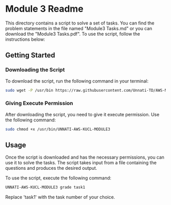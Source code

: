 # Module 3 Readme

This directory contains a script to solve a set of tasks. You can find the problem statements in the file named "Module3 Tasks.md" or you can download the "Module3 Tasks.pdf". To use the script, follow the instructions below:

## Getting Started

### Downloading the Script

To download the script, run the following command in your terminal:

```bash
sudo wget -P /usr/bin https://raw.githubusercontent.com/Unnati-TD/AWS-Modules/main/Module3/UNNATI-AWS-KUCL-MODULE3
```

### Giving Execute Permission

After downloading the script, you need to give it execute permission. Use the following command:

```bash
sudo chmod +x /usr/bin/UNNATI-AWS-KUCL-MODULE3
```

## Usage

Once the script is downloaded and has the necessary permissions, you can use it to solve the tasks. The script takes input from a file containing the questions and produces the desired output.

To use the script, execute the following command:

```bash
UNNATI-AWS-KUCL-MODULE3 grade task1
```

Replace 'task1' with the task number of your choice.

